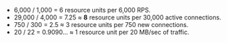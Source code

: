 * 6,000 / 1,000 = 6 resource units per 6,000 RPS.
* 29,000 / 4,000 = 7.25 ≈ **8** resource units per 30,000 active connections.
* 750 / 300 = 2.5 ≈ 3 resource units per 750 new connections.
* 20 / 22 = 0.9090... ≈ 1 resource unit per 20 MB/sec of traffic.